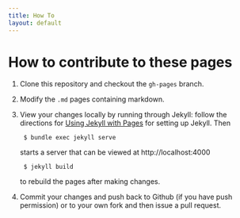 ```yaml
---
title: How To
layout: default
---
```



# How to contribute to these pages

1. Clone this repository and checkout the `gh-pages` branch.

2. Modify the `.md` pages containing markdown.

3. View your changes locally by running through Jekyll: follow the
   directions for
   [Using Jekyll with Pages](https://help.github.com/articles/using-jekyll-with-pages)
   for setting up Jekyll.  Then

        $ bundle exec jekyll serve

   starts a server that can be viewed at http://localhost:4000 

        $ jekyll build

   to rebuild the pages after making changes.


4. Commit your changes and push back to Github (if you have push permission)
   or to your own fork and then issue a pull request.

